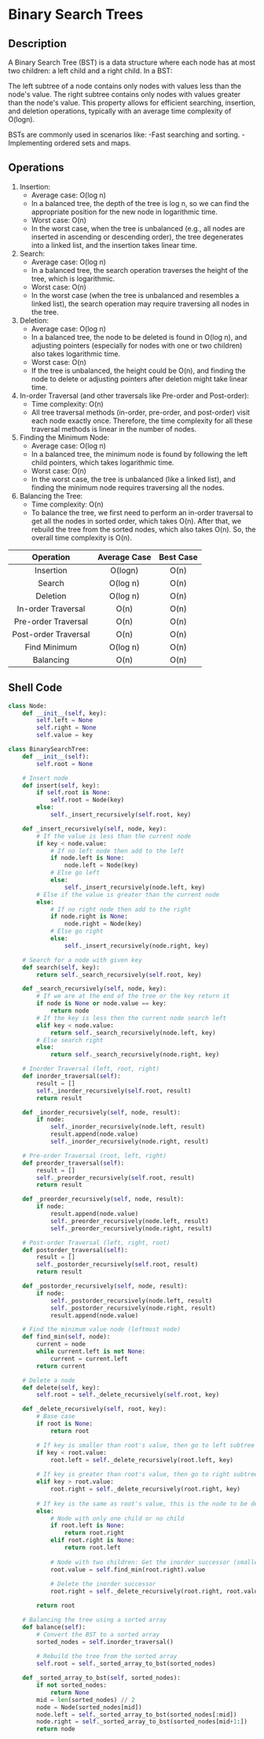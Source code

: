 # Binary Search Trees

## Description

A Binary Search Tree (BST) is a data structure where each node has at most two children: a left child and a right child. In a BST:

The left subtree of a node contains only nodes with values less than the node's value.
The right subtree contains only nodes with values greater than the node's value.
This property allows for efficient searching, insertion, and deletion operations, typically with an average time complexity of O(logn).

BSTs are commonly used in scenarios like:
-Fast searching and sorting.
-Implementing ordered sets and maps.

## Operations

1. Insertion:
    - Average case: O(log n)
    - In a balanced tree, the depth of the tree is log n, so we can find the appropriate position for the new node in logarithmic time.
    - Worst case: O(n)
    - In the worst case, when the tree is unbalanced (e.g., all nodes are inserted in ascending or descending order), the tree degenerates into a linked list, and the insertion takes linear time.
2. Search:
    - Average case: O(log n)
    - In a balanced tree, the search operation traverses the height of the tree, which is logarithmic.
    - Worst case: O(n)
    - In the worst case (when the tree is unbalanced and resembles a linked list), the search operation may require traversing all nodes in the tree.
3. Deletion:
    - Average case: O(log n)
    - In a balanced tree, the node to be deleted is found in O(log n), and adjusting pointers (especially for nodes with one or two children) also takes logarithmic time.
    - Worst case: O(n)
    - If the tree is unbalanced, the height could be O(n), and finding the node to delete or adjusting pointers after deletion might take linear time.
4. In-order Traversal (and other traversals like Pre-order and Post-order):
    - Time complexity: O(n)
    - All tree traversal methods (in-order, pre-order, and post-order) visit each node exactly once. Therefore, the time complexity for all these traversal methods is linear in the number of nodes.
5. Finding the Minimum Node:
    - Average case: O(log n)
    - In a balanced tree, the minimum node is found by following the left child pointers, which takes logarithmic time.
    - Worst case: O(n)
    - In the worst case, the tree is unbalanced (like a linked list), and finding the minimum node requires traversing all the nodes.
6. Balancing the Tree:
    - Time complexity: O(n)
    - To balance the tree, we first need to perform an in-order traversal to get all the nodes in sorted order, which takes O(n). After that, we rebuild the tree from the sorted nodes, which also takes O(n). So, the overall time complexity is O(n).

Operation            | Average Case | Best Case
:---:                | :---:        | :---:
Insertion            | O(logn)      | O(n)
Search               | O(log n)     | O(n)
Deletion             | O(log n)     | O(n)
In-order Traversal   | O(n)         | O(n)
Pre-order Traversal  | O(n)         | O(n)
Post-order Traversal | O(n)         | O(n)
Find Minimum         | O(log n)     | O(n)
Balancing            | O(n)         | O(n)

## Shell Code

```python
class Node:
    def __init__(self, key):
        self.left = None
        self.right = None
        self.value = key

class BinarySearchTree:
    def __init__(self):
        self.root = None

    # Insert node
    def insert(self, key):
        if self.root is None:
            self.root = Node(key)
        else:
            self._insert_recursively(self.root, key)

    def _insert_recursively(self, node, key):
        # If the value is less than the current node
        if key < node.value:
            # If no left node then add to the left
            if node.left is None:
                node.left = Node(key)
            # Else go left
            else:
                self._insert_recursively(node.left, key)
        # Else if the value is greater than the current node
        else:
            # If no right node then add to the right
            if node.right is None:
                node.right = Node(key)
            # Else go right
            else:
                self._insert_recursively(node.right, key)

    # Search for a node with given key
    def search(self, key):
        return self._search_recursively(self.root, key)

    def _search_recursively(self, node, key):
        # If we are at the end of the tree or the key return it
        if node is None or node.value == key:
            return node
        # If the key is less then the current node search left
        elif key < node.value:
            return self._search_recursively(node.left, key)
        # Else search right
        else:
            return self._search_recursively(node.right, key)

    # Inorder Traversal (left, root, right)
    def inorder_traversal(self):
        result = []
        self._inorder_recursively(self.root, result)
        return result

    def _inorder_recursively(self, node, result):
        if node:
            self._inorder_recursively(node.left, result)
            result.append(node.value)
            self._inorder_recursively(node.right, result)

    # Pre-order Traversal (root, left, right)
    def preorder_traversal(self):
        result = []
        self._preorder_recursively(self.root, result)
        return result

    def _preorder_recursively(self, node, result):
        if node:
            result.append(node.value)
            self._preorder_recursively(node.left, result)
            self._preorder_recursively(node.right, result)

    # Post-order Traversal (left, right, root)
    def postorder_traversal(self):
        result = []
        self._postorder_recursively(self.root, result)
        return result

    def _postorder_recursively(self, node, result):
        if node:
            self._postorder_recursively(node.left, result)
            self._postorder_recursively(node.right, result)
            result.append(node.value)

    # Find the minimum value node (leftmost node)
    def find_min(self, node):
        current = node
        while current.left is not None:
            current = current.left
        return current

    # Delete a node
    def delete(self, key):
        self.root = self._delete_recursively(self.root, key)

    def _delete_recursively(self, root, key):
        # Base case
        if root is None:
            return root

        # If key is smaller than root's value, then go to left subtree
        if key < root.value:
            root.left = self._delete_recursively(root.left, key)
        
        # If key is greater than root's value, then go to right subtree
        elif key > root.value:
            root.right = self._delete_recursively(root.right, key)
        
        # If key is the same as root's value, this is the node to be deleted
        else:
            # Node with only one child or no child
            if root.left is None:
                return root.right
            elif root.right is None:
                return root.left
            
            # Node with two children: Get the inorder successor (smallest in the right subtree)
            root.value = self.find_min(root.right).value
            
            # Delete the inorder successor
            root.right = self._delete_recursively(root.right, root.value)

        return root

    # Balancing the tree using a sorted array
    def balance(self):
        # Convert the BST to a sorted array
        sorted_nodes = self.inorder_traversal()
        
        # Rebuild the tree from the sorted array
        self.root = self._sorted_array_to_bst(sorted_nodes)

    def _sorted_array_to_bst(self, sorted_nodes):
        if not sorted_nodes:
            return None
        mid = len(sorted_nodes) // 2
        node = Node(sorted_nodes[mid])
        node.left = self._sorted_array_to_bst(sorted_nodes[:mid])
        node.right = self._sorted_array_to_bst(sorted_nodes[mid+1:])
        return node
```